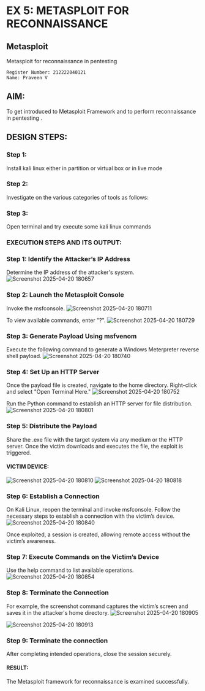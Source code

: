 # EX 5: METASPLOIT FOR RECONNAISSANCE
## Metasploit
Metasploit for reconnaissance in pentesting
```
Register Number: 212222040121
Name: Praveen V
```

## AIM:

To get introduced to Metasploit Framework and to  perform reconnaissance  in pentesting .

## DESIGN STEPS:

### Step 1:

Install kali linux either in partition or virtual box or in live mode

### Step 2:

Investigate on the various categories of tools as follows:

### Step 3:

Open terminal and try execute some kali linux commands

### EXECUTION STEPS AND ITS OUTPUT:
### Step 1: Identify the Attacker’s IP Address
Determine the IP address of the attacker's system.
![Screenshot 2025-04-20 180657](https://github.com/user-attachments/assets/3cc0ca51-27ad-4f8d-a4d5-b8850a9e78c5)



### Step 2: Launch the Metasploit Console
Invoke the msfconsole.
![Screenshot 2025-04-20 180711](https://github.com/user-attachments/assets/b62b247e-5947-473f-8998-e165a4a374f6)

To view available commands, enter "?".
![Screenshot 2025-04-20 180729](https://github.com/user-attachments/assets/b37e28e1-4329-4798-baa1-183b431f6667)

### Step 3: Generate Payload Using msfvenom
Execute the following command to generate a Windows Meterpreter reverse shell payload.
![Screenshot 2025-04-20 180740](https://github.com/user-attachments/assets/1c2f2c6f-c0a2-4809-9431-1a8ed35a6777)


### Step 4: Set Up an HTTP Server
Once the payload file is created, navigate to the home directory. Right-click and select "Open Terminal Here."
![Screenshot 2025-04-20 180752](https://github.com/user-attachments/assets/ade33e0b-e0f8-44d8-94be-10fc158594d6)

Run the Python command to establish an HTTP server for file distribution.
![Screenshot 2025-04-20 180801](https://github.com/user-attachments/assets/d8d29079-66ba-4133-ad91-85fde6825af4)


### Step 5: Distribute the Payload
Share the .exe file with the target system via any medium or the HTTP server.
Once the victim downloads and executes the file, the exploit is triggered.
#### VICTIM DEVICE:
![Screenshot 2025-04-20 180810](https://github.com/user-attachments/assets/af068e91-1f8d-46da-a39d-301bbb26ad63)
![Screenshot 2025-04-20 180818](https://github.com/user-attachments/assets/430cbc1d-8f21-49ff-973c-da636cc66781)


### Step 6: Establish a Connection
On Kali Linux, reopen the terminal and invoke msfconsole.
Follow the necessary steps to establish a connection with the victim’s device.
![Screenshot 2025-04-20 180840](https://github.com/user-attachments/assets/1a57d5cb-4aa4-4ea1-8737-b5194d25963e)

Once exploited, a session is created, allowing remote access without the victim’s awareness.

### Step 7: Execute Commands on the Victim’s Device
Use the help command to list available operations.
![Screenshot 2025-04-20 180854](https://github.com/user-attachments/assets/d71861bd-2744-4b46-9349-46203cd92bb3)


### Step 8: Terminate the Connection
For example, the screenshot command captures the victim’s screen and saves it in the attacker's home directory.
![Screenshot 2025-04-20 180905](https://github.com/user-attachments/assets/547719b5-98a6-4971-8a55-c7d522571f31)

![Screenshot 2025-04-20 180913](https://github.com/user-attachments/assets/0027d562-d99b-4223-9b48-d25ad5a327e3)

### Step 9: Terminate the connection
After completing intended operations, close the session securely.



#### RESULT:
The Metasploit framework for reconnaissance is  examined successfully.
